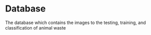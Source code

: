 # Database
The database which contains the images to the testing, training, and classification of animal waste
